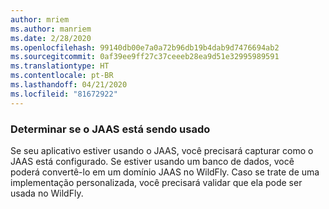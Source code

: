 ```yaml
---
author: mriem
ms.author: manriem
ms.date: 2/28/2020
ms.openlocfilehash: 99140db00e7a0a72b96db19b4dab9d7476694ab2
ms.sourcegitcommit: 0af39ee9ff27c37ceeeb28ea9d51e32995989591
ms.translationtype: HT
ms.contentlocale: pt-BR
ms.lasthandoff: 04/21/2020
ms.locfileid: "81672922"
---
```

### <a name="determine-whether-jaas-is-in-use"></a>Determinar se o JAAS está sendo usado

Se seu aplicativo estiver usando o JAAS, você precisará capturar como o JAAS está configurado. Se estiver usando um banco de dados, você poderá convertê-lo em um domínio JAAS no WildFly. Caso se trate de uma implementação personalizada, você precisará validar que ela pode ser usada no WildFly.
